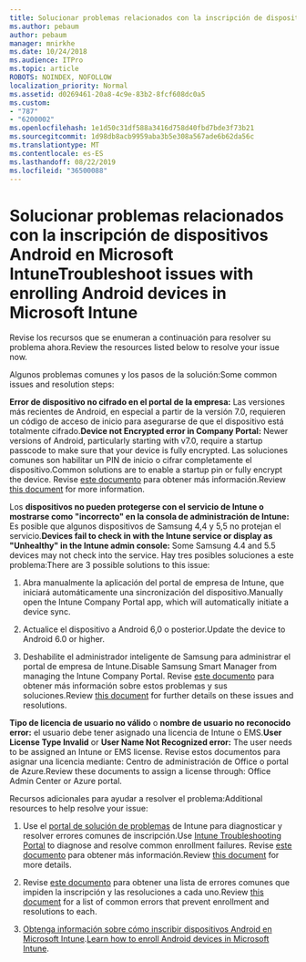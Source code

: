 ```yaml
---
title: Solucionar problemas relacionados con la inscripción de dispositivos Android en Microsoft Intune
ms.author: pebaum
author: pebaum
manager: mnirkhe
ms.date: 10/24/2018
ms.audience: ITPro
ms.topic: article
ROBOTS: NOINDEX, NOFOLLOW
localization_priority: Normal
ms.assetid: d0269461-20a8-4c9e-83b2-8fcf608dc0a5
ms.custom:
- "787"
- "6200002"
ms.openlocfilehash: 1e1d50c31df588a3416d758d40fbd7bde3f73b21
ms.sourcegitcommit: 1d98db8acb9959aba3b5e308a567ade6b62da56c
ms.translationtype: MT
ms.contentlocale: es-ES
ms.lasthandoff: 08/22/2019
ms.locfileid: "36500088"
---
```

# <a name="troubleshoot-issues-with-enrolling-android-devices-in-microsoft-intune"></a><span data-ttu-id="f6944-102">Solucionar problemas relacionados con la inscripción de dispositivos Android en Microsoft Intune</span><span class="sxs-lookup"><span data-stu-id="f6944-102">Troubleshoot issues with enrolling Android devices in Microsoft Intune</span></span>

<span data-ttu-id="f6944-103">Revise los recursos que se enumeran a continuación para resolver su problema ahora.</span><span class="sxs-lookup"><span data-stu-id="f6944-103">Review the resources listed below to resolve your issue now.</span></span>
  
<span data-ttu-id="f6944-104">Algunos problemas comunes y los pasos de la solución:</span><span class="sxs-lookup"><span data-stu-id="f6944-104">Some common issues and resolution steps:</span></span>
  
 <span data-ttu-id="f6944-105">**Error de dispositivo no cifrado en el portal de la empresa:** Las versiones más recientes de Android, en especial a partir de la versión 7.0, requieren un código de acceso de inicio para asegurarse de que el dispositivo está totalmente cifrado.</span><span class="sxs-lookup"><span data-stu-id="f6944-105">**Device not Encrypted error in Company Portal:** Newer versions of Android, particularly starting with v7.0, require a startup passcode to make sure that your device is fully encrypted.</span></span> <span data-ttu-id="f6944-106">Las soluciones comunes son habilitar un PIN de inicio o cifrar completamente el dispositivo.</span><span class="sxs-lookup"><span data-stu-id="f6944-106">Common solutions are to enable a startup pin or fully encrypt the device.</span></span> <span data-ttu-id="f6944-107">Revise [este documento](https://docs.microsoft.com/intune-user-help/your-device-appears-encrypted-but-cp-says-otherwise-android) para obtener más información.</span><span class="sxs-lookup"><span data-stu-id="f6944-107">Review [this document](https://docs.microsoft.com/intune-user-help/your-device-appears-encrypted-but-cp-says-otherwise-android) for more information.</span></span>
  
 <span data-ttu-id="f6944-108">Los **dispositivos no pueden protegerse con el servicio de Intune o mostrarse como "incorrecto" en la consola de administración de Intune:** Es posible que algunos dispositivos de Samsung 4,4 y 5,5 no protejan el servicio.</span><span class="sxs-lookup"><span data-stu-id="f6944-108">**Devices fail to check in with the Intune service or display as "Unhealthy" in the Intune admin console:** Some Samsung 4.4 and 5.5 devices may not check into the service.</span></span> <span data-ttu-id="f6944-109">Hay tres posibles soluciones a este problema:</span><span class="sxs-lookup"><span data-stu-id="f6944-109">There are 3 possible solutions to this issue:</span></span>
  
1. <span data-ttu-id="f6944-110">Abra manualmente la aplicación del portal de empresa de Intune, que iniciará automáticamente una sincronización del dispositivo.</span><span class="sxs-lookup"><span data-stu-id="f6944-110">Manually open the Intune Company Portal app, which will automatically initiate a device sync.</span></span>

2. <span data-ttu-id="f6944-111">Actualice el dispositivo a Android 6,0 o posterior.</span><span class="sxs-lookup"><span data-stu-id="f6944-111">Update the device to Android 6.0 or higher.</span></span>

3. <span data-ttu-id="f6944-112">Deshabilite el administrador inteligente de Samsung para administrar el portal de empresa de Intune.</span><span class="sxs-lookup"><span data-stu-id="f6944-112">Disable Samsung Smart Manager from managing the Intune Company Portal.</span></span> <span data-ttu-id="f6944-113">Revise [este documento](https://docs.microsoft.com/intune-classic/troubleshoot/troubleshoot-device-enrollment-in-intune#devices-fail-to-check-in-with-the-intune-service-and-display-as-unhealthy-in-the-intune-admin-console) para obtener más información sobre estos problemas y sus soluciones.</span><span class="sxs-lookup"><span data-stu-id="f6944-113">Review [this document](https://docs.microsoft.com/intune-classic/troubleshoot/troubleshoot-device-enrollment-in-intune#devices-fail-to-check-in-with-the-intune-service-and-display-as-unhealthy-in-the-intune-admin-console) for further details on these issues and resolutions.</span></span>

 <span data-ttu-id="f6944-114">**Tipo de licencia de usuario no válido** o **nombre de usuario no reconocido error:** el usuario debe tener asignado una licencia de Intune o EMS.</span><span class="sxs-lookup"><span data-stu-id="f6944-114">**User License Type Invalid** or **User Name Not Recognized error:** The user needs to be assigned an Intune or EMS license.</span></span> <span data-ttu-id="f6944-115">Revise estos documentos para asignar una licencia mediante: Centro de administración de Office o portal de Azure.</span><span class="sxs-lookup"><span data-stu-id="f6944-115">Review these documents to assign a license through: Office Admin Center or Azure portal.</span></span>
  
<span data-ttu-id="f6944-116">Recursos adicionales para ayudar a resolver el problema:</span><span class="sxs-lookup"><span data-stu-id="f6944-116">Additional resources to help resolve your issue:</span></span>
  
1. <span data-ttu-id="f6944-117">Use el [portal de solución de problemas](https://devicemanagement.microsoft.com/#blade/Microsoft_Intune_DeviceSettings/TroubleshootBlade) de Intune para diagnosticar y resolver errores comunes de inscripción.</span><span class="sxs-lookup"><span data-stu-id="f6944-117">Use [Intune Troubleshooting Portal](https://devicemanagement.microsoft.com/#blade/Microsoft_Intune_DeviceSettings/TroubleshootBlade) to diagnose and resolve common enrollment failures.</span></span> <span data-ttu-id="f6944-118">Revise [este documento](https://docs.microsoft.com/intune/help-desk-operators) para obtener más información.</span><span class="sxs-lookup"><span data-stu-id="f6944-118">Review [this document](https://docs.microsoft.com/intune/help-desk-operators) for more details.</span></span>

2. <span data-ttu-id="f6944-119">Revise [este documento](https://docs.microsoft.com/intune-classic/Troubleshoot/troubleshoot-device-enrollment-in-intune) para obtener una lista de errores comunes que impiden la inscripción y las resoluciones a cada uno.</span><span class="sxs-lookup"><span data-stu-id="f6944-119">Review [this document](https://docs.microsoft.com/intune-classic/Troubleshoot/troubleshoot-device-enrollment-in-intune) for a list of common errors that prevent enrollment and resolutions to each.</span></span>

3. <span data-ttu-id="f6944-120">[Obtenga información sobre cómo inscribir dispositivos Android en Microsoft Intune](https://docs.microsoft.com/intune/android-enroll).</span><span class="sxs-lookup"><span data-stu-id="f6944-120">[Learn how to enroll Android devices in Microsoft Intune](https://docs.microsoft.com/intune/android-enroll).</span></span>
